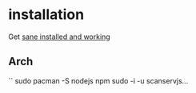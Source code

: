 # installation
Get [sane installed and working](https://github.com/sbs20/scanserv/blob/master/install-sane.md)

## Arch
``
sudo pacman -S nodejs npm
sudo -i -u scanservjs...
```
